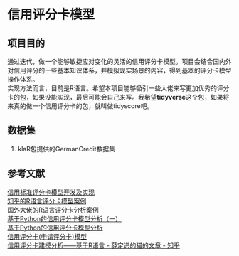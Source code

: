 
# 信用评分卡模型

## 项目目的
通过迭代，做一个能够敏捷应对变化的灵活的信用评分卡模型。项目会结合国内外对信用评分的一些基本知识体系，并模拟现实场景的内容，得到基本的评分卡模型操作体系。  
实现方法而言，目前是R语言。希望本项目能够吸引一些大佬来写更加优秀的评分卡的包，如果没能实现，最后可能会自己来写。我希望**tidyverse**这个包，如果将来真的做一个信用评分卡的包，就叫做tidyscore吧。

## 数据集
1. klaR包提供的GermanCredit数据集

## 参考文献
[信用标准评分卡模型开发及实现](https://blog.csdn.net/lll1528238733/article/details/76602006)  
[知乎的R语言评分卡模型案例](https://zhuanlan.zhihu.com/p/28322270)  
[国外大佬的R语言评分卡分析案例](https://artemiorimando.com/2018/02/18/scorecard-building-part-i-introduction/)  
[基于Python的信用评分卡模型分析（一）](https://www.jianshu.com/p/f931a4df202c)  
[基于Python的信用评分卡模型分析](https://zhuanlan.zhihu.com/p/35284849)  
[信用评分卡(申请评分卡)模型](https://zhuanlan.zhihu.com/p/46642169)  
[信用评分卡建模分析——基于R语言 - 薛定谔的猫的文章 - 知乎](https://zhuanlan.zhihu.com/p/29676042)  

